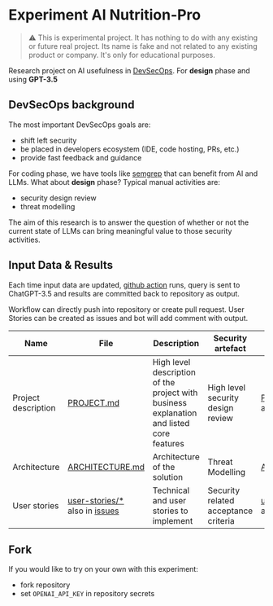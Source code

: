 # Experiment AI Nutrition-Pro

> ⚠️ This is experimental project. It has nothing to do with any existing or future real project. Its name is fake and not related to any existing product or company. It's only for educational purposes.

Research project on AI usefulness in [DevSecOps](https://dsomm.owasp.org/). For **design** phase and using **GPT-3.5**

## DevSecOps background

The most important DevSecOps goals are:
- shift left security
- be placed in developers ecosystem (IDE, code hosting, PRs, etc.)
- provide fast feedback and guidance

For coding phase, we have tools like [semgrep](https://semgrep.dev/blog/2023/using-ai-to-write-secure-code-with-semgrep) that can benefit from AI and LLMs. What about **design** phase? Typical manual activities are: 
- security design review
- threat modelling

The aim of this research is to answer the question of whether or not the current state of LLMs can bring meaningful value to those security activities.

## Input Data & Results

Each time input data are updated, [github action](https://github.com/xvnpw/ai-threat-modeling-action) runs, query is sent to ChatGPT-3.5 and results are committed back to repository as output.

Workflow can directly push into repository or create pull request. User Stories can be created as issues and bot will add comment with output.

| Name | File | Description | Security artefact | Output | 
| --- | --- | --- | --- | --- |
| Project description | [PROJECT.md](./PROJECT.md) | High level description of the project with business explanation and listed core features | High level security design review | [PROJECT_SECURITY.md](./PROJECT_SECURITY.md) and as [pull request](https://github.com/xvnpw/ai-nutrition-pro-design-gpt3.5/pull/2) |
| Architecture | [ARCHITECTURE.md](./ARCHITECTURE.md) | Architecture of the solution | Threat Modelling | [ARCHITECTURE_SECURITY.md](./ARCHITECTURE_SECURITY.md) |
| User stories | [user-stories/*](./user-stories/) <br/> also in [issues](https://github.com/xvnpw/ai-nutrition-pro-design-gpt3.5/issues?q=is%3Aopen+is%3Aissue+label%3Aai-threat-modeling) | Technical and user stories to implement | Security related acceptance criteria | [user-stories/*_SECURITY.md](./user-stories/) <br/> also in [issues](https://github.com/xvnpw/ai-nutrition-pro-design-gpt3.5/issues?q=is%3Aopen+is%3Aissue+label%3Aai-threat-modeling) - as comment |

## Fork

If you would like to try on your own with this experiment:

- fork repository
- set `OPENAI_API_KEY` in repository secrets
